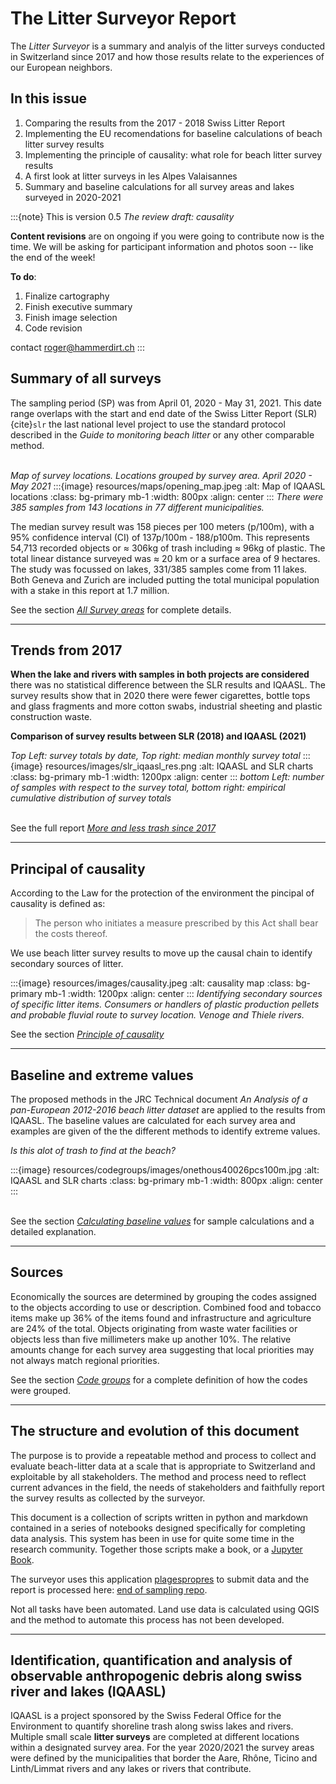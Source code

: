 # The Litter Surveyor Report

The _Litter Surveyor_ is a summary and analyis of the litter surveys conducted in Switzerland since 2017 and how those results relate to the experiences of our European neighbors.

## In this issue

1. Comparing the results from the 2017 - 2018 Swiss Litter Report
2. Implementing the EU recomendations for baseline calculations of beach litter survey results
3. Implementing the principle of causality: what role for beach litter survey results
4. A first look at litter surveys in les Alpes Valaisannes
5. Summary and baseline calculations for all survey areas and lakes surveyed in 2020-2021


:::{note}
This is version 0.5 _The review draft: causality_

__Content revisions__  are on ongoing if you were going to contribute now is the time. We will be asking for participant information and photos soon -- like the end of the week!

__To do__:

1. Finalize cartography
2. Finish executive summary
3. Finish image selection
4. Code revision

contact roger@hammerdirt.ch
:::

## Summary of all surveys

The sampling period (SP) was from April 01, 2020 - May 31, 2021. This date range overlaps with the start and end date of the Swiss Litter Report (SLR) {cite}`slr` the
last national level project to use the standard protocol described in the _Guide to monitoring beach litter_ or any other comparable method. 
<br></br>

_Map of survey locations. Locations grouped by survey area. April 2020 - May 2021_
:::{image} resources/maps/opening_map.jpeg
:alt: Map of IQAASL locations
:class: bg-primary mb-1
:width: 800px
:align: center
:::
_There were 385 samples from 143 locations in 77 different municipalities._

The median survey result was 158 pieces per 100 meters (p/100m), with a 95% confidence interval (CI) of 137p/100m - 188/p100m. This represents 54,713 recorded objects or
$\approx$ 306kg of trash including $\approx$ 96kg of plastic. The total linear distance surveyed was $\approx$ 20 km or a surface area of 9 hectares. The study was focussed on lakes, 331/385 samples come from 11 lakes. Both Geneva
and Zurich are included putting the total municipal population with a stake in this report at 1.7 million.

See the section [_All Survey areas_](allsurveys) for complete details.

 ---

## Trends from 2017

**When the lake and rivers with samples in both projects are considered** there was no statistical difference between the SLR results and IQAASL. The survey results
show that in 2020 there were fewer cigarettes, bottle tops and glass fragments and more cotton swabs, industrial sheeting and plastic construction waste.

**Comparison of survey results between SLR (2018) and IQAASL (2021)**

*Top Left: survey totals by date, Top right: median monthly survey total* 
:::{image} resources/images/slr_iqaasl_res.png
:alt: IQAASL and SLR charts
:class: bg-primary mb-1
:width: 1200px
:align: center
:::
*bottom Left: number of samples with respect to the survey total, bottom right: empirical cumulative distribution of survey totals* 
<br></br>

See the full report [_More and less trash since 2017_](slr-iqaasl)

 ---

## Principal of causality

According to the Law for the protection of the environment the pincipal of causality is defined as:

> The person who initiates a measure prescribed by this Act shall bear the costs thereof.

We use beach litter survey results to move up the causal chain to identify secondary sources of litter.

:::{image} resources/images/causality.jpeg
:alt: causality map
:class: bg-primary mb-1
:width: 1200px
:align: center
:::
*Identifying secondary sources of specific litter items. Consumers or handlers of plastic production pellets and probable fluvial route to survey location. Venoge and Thiele rivers.*

See the section [_Principle of causality_](transport)

 ---

## Baseline and extreme values

The proposed methods in the JRC Technical document _An Analysis of a pan-European 2012-2016 beach litter dataset_ are applied to the results from IQAASL. The baseline values are calculated for each survey area and examples are given of the the different methods to identify extreme values.

*Is this alot of trash to find at the beach?* 

:::{image} resources/codegroups/images/onethous40026pcs100m.jpg
:alt: IQAASL and SLR charts
:class: bg-primary mb-1
:width: 800px
:align: center
:::
<br></br>

See the section [_Calculating baseline values_](threshhold) for sample calculations and a detailed explanation.

 ---
 
## Sources

Economically the sources are determined by grouping the codes assigned to the objects according to use or description. Combined food and tobacco items make up 36% of the items found and infrastructure and agriculture are 24% of the total. Objects originating from waste water facilities or objects less than five millimeters make up another 10%. The relative amounts change for each survey area suggesting that local priorities may not always match regional priorities.

See the section [_Code groups_](codegroups) for a complete definition of how the codes were grouped.

 ---

## The structure and evolution of this document

The purpose is to provide a repeatable method and process to collect and evaluate beach-litter data at a scale that is appropriate to Switzerland and exploitable by
all stakeholders. The method and process need to reflect current advances in the field, the needs of stakeholders and faithfully report the survey results as collected
by the surveyor.

This document is a collection of scripts written in python and markdown contained in a series of notebooks designed specifically for completing data analysis. This
system has been in use for quite some time in the research community. Together those scripts make a book, or a [Jupyter Book](https://jupyterbook.org/intro.html).

The surveyor uses this application [plagespropres](https://www.plagespropres.ch/) to submit data and the report is processed here: [end of sampling repo](https://github.com/hammerdirt-analyst/IQAASL-End-0f-Sampling-2021).

Not all tasks have been automated. Land use data is calculated using QGIS and the method to automate this process has not been developed.

 ---
 

## Identification, quantification and analysis of observable anthropogenic debris along swiss river and lakes (IQAASL)

IQAASL is a project sponsored by the Swiss Federal Office for the Environment to quantify shoreline trash along swiss lakes and rivers. Multiple small scale **litter surveys** are completed at different locations within a designated survey area. For the year 2020/2021 the survey areas were defined by the municipalities that border the Aare, Rhône, Ticino and Linth/Limmat rivers and any lakes or rivers that contribute.
